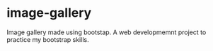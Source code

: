 # image-gallery
Image gallery made using bootstap.
A web developmemnt project to practice my bootstrap skills.
